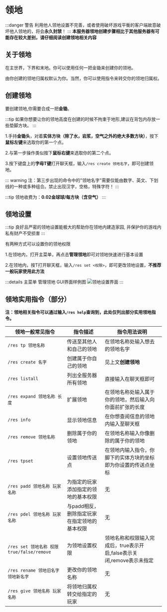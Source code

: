 # 领地
:::danger 警告
利用他人领地设置不完善，或者使用破坏游戏平衡的客户端故意破坏他人领地的，将会**永久封禁**！
:::
**本服务器领地创建步骤相比于其他服务器有可能存在较大差别，请仔细阅读创建领地相关内容**
## 关于领地
在主世界，下界和末地。你可以使用任何一把金锄来创建你的领地。

由你创建的领地归属权默认为你。当然，你可以使用指令来转交你的领地归属权。


## 创建领地
要创建领地,你需要合成一把**金锄**。

:::tip
如果你想要让你的领地高度在创建的时候不拘束于地形,建议在背包内存放一些垫脚方块。
:::

1.手持**金锄头**，对着**实体方块（除了水，岩浆，空气之外的绝大多数方块）**，按下**鼠标左键**来选取你的第一个点。

2.与第一步操作类似按下**鼠标右键**来选取你的第二个点。

3.按下键盘上的**字母T键**打开聊天框，输入`/res create 领地名字`，即可创建领地。

::: warning
注：第三步出现的命令中的"领地名字"需要仅能由数字、英文、下划线的一种或多种组合。禁止出现汉字，空格，特殊字符！
:::

:::tip
领地收费为：**0.02金球球/每方块（含空气）**
:::

## 领地设置
:::tip
良好且严密的领地设置能极大的帮助你在领地内建造家园, 并保护你的游戏内私有财产不受损害
:::

有两种方式可以设置你的领地权限

1.在领地内，打开主菜单，再点击**管理领地**即可对领地快速进行基本设置

2.在领地内，按T打开聊天框，输入`/res set <权限>`，即可更改领地设置，**不推荐一般玩家使用此方法**

:::details 主菜单 管理领地 GUI界面样例图
![领地设置界面](/images/residenceset.png)
:::

## 领地实用指令（部分）
**注：领地相关指令可以通过输入`/res help`查询到，此处仅列出部分实用领地指令。**

|领地一般常见指令|指令描述|指令用法说明|
|-----|-----|-----|
|`/res tp 领地名称`|传送至其他人和自己的领地|在领地名称处输入想去的领地名字|
|`/res create 名字`|创建属于你自己的领地|见上文**创建领地**|
|`/res listall`|列出全服务器所有领地|直接输入在聊天框即可|
|`/res expand 领地名称 长度`|扩展领地|在领地名称处输入属于你的领地，然后输入向你面前扩张的长度|
|`/res info`|显示领地信息|在你想查阅信息的领地内输入至聊天框|
|`/res remove 领地名称`|删除属于你的领地|在领地名称输入你像删除的属于你的领地|
|`/res tpset`|设置领地传送点|在领地内输入指令，你脚下的实体方块的坐标即为你设置的传送点坐标|
|`/res padd 领地名称 玩家名称`|为指定的玩家添加指定的领地的基本权限|无|
|`/res pdel 领地名称 玩家名称`|与padd相反，删除指定玩家在指定领地的基本权限|无|
|`/res set 领地名称 权限 true/false/remove`|为领地设置权限|领地名称和权限输入完成后，true表示开启,false表示关闭,remove表示未指定|
|`/res rename 领地旧名字 领地新名字`|更改你的领地名称|无|
|`/res give 领地名称 玩家名称`|将领地归属权转交给指定的玩家|无|